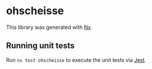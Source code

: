 # ohscheisse

This library was generated with [Nx](https://nx.dev).

## Running unit tests

Run `nx test ohscheisse` to execute the unit tests via [Jest](https://jestjs.io).
